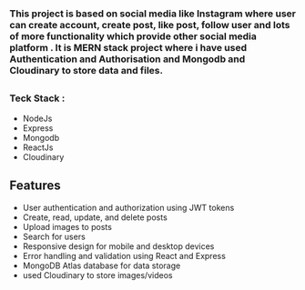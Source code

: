  

###      This project is based on social media like Instagram where user can create account, create post, like post, follow user and lots of more functionality which provide other social media platform . It is MERN stack project where i have used Authentication and Authorisation and Mongodb and Cloudinary to store data and files.
##

### Teck Stack :
 - NodeJs
 - Express
 - Mongodb
 - ReactJs
 - Cloudinary


## Features
- User authentication and authorization using JWT tokens
- Create, read, update, and delete  posts
- Upload images to posts
- Search for users
- Responsive design for mobile and desktop devices
- Error handling and validation using React and Express
- MongoDB Atlas database for data storage
- used Cloudinary to store images/videos

